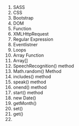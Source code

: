 <!-- Read Ebook -->

1. SASS
2. CSS
3. Bootstrap
4. DOM
5. Function
6. XMLHttpRequest
7. Regular Expression
8. Eventlistner
9. Loops
10. Array Function
11. Array[]
12. SpeechRecognition() method
13. Math.random() Method
14. includes() method
15. speak() method
16. onend() method
17. start() method
18. new Date()
19. getMonth()
20. set()
21. get()
22. 
